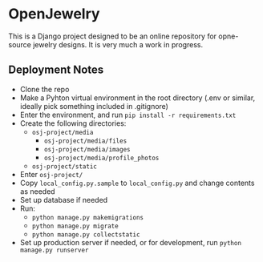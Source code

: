 # OpenJewelry

This is a Django project designed to be an online repository for opne-source jewelry designs. It is very much a work in progress.

## Deployment Notes
- Clone the repo
- Make a Pyhton virtual environment in the root directory (.env or similar, ideally pick something included in .gitignore)
- Enter the environment, and run `pip install -r requirements.txt`
- Create the following directories:
  - `osj-project/media`
    - `osj-project/media/files`
    - `osj-project/media/images`
    - `osj-project/media/profile_photos`
  - `osj-project/static`
- Enter `osj-project/`
- Copy `local_config.py.sample` to `local_config.py` and change contents as needed
- Set up database if needed
- Run:
  - `python manage.py makemigrations`
  - `python manage.py migrate`
  - `python manage.py collectstatic`
 - Set up production server if needed, or for development, run `python manage.py runserver`
 
